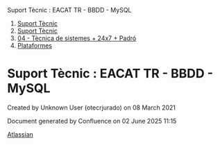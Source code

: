 Suport Tècnic : EACAT TR - BBDD - MySQL  

1.  [Suport Tècnic](index.md)
2.  [Suport Tècnic](13893782.md)
3.  [04 - Tècnica de sistemes + 24x7 + Padró](26313202.md)
4.  [Plataformes](Plataformes_41520520.md)

Suport Tècnic : EACAT TR - BBDD - MySQL
=======================================

Created by Unknown User (otecrjurado) on 08 March 2021

Document generated by Confluence on 02 June 2025 11:15

[Atlassian](http://www.atlassian.com/)